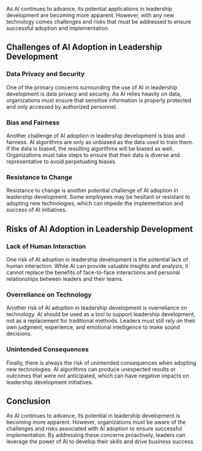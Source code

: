 
As AI continues to advance, its potential applications in leadership development are becoming more apparent. However, with any new technology comes challenges and risks that must be addressed to ensure successful adoption and implementation.

Challenges of AI Adoption in Leadership Development
---------------------------------------------------

### Data Privacy and Security

One of the primary concerns surrounding the use of AI in leadership development is data privacy and security. As AI relies heavily on data, organizations must ensure that sensitive information is properly protected and only accessed by authorized personnel.

### Bias and Fairness

Another challenge of AI adoption in leadership development is bias and fairness. AI algorithms are only as unbiased as the data used to train them. If the data is biased, the resulting algorithms will be biased as well. Organizations must take steps to ensure that their data is diverse and representative to avoid perpetuating biases.

### Resistance to Change

Resistance to change is another potential challenge of AI adoption in leadership development. Some employees may be hesitant or resistant to adopting new technologies, which can impede the implementation and success of AI initiatives.

Risks of AI Adoption in Leadership Development
----------------------------------------------

### Lack of Human Interaction

One risk of AI adoption in leadership development is the potential lack of human interaction. While AI can provide valuable insights and analysis, it cannot replace the benefits of face-to-face interactions and personal relationships between leaders and their teams.

### Overreliance on Technology

Another risk of AI adoption in leadership development is overreliance on technology. AI should be used as a tool to support leadership development, not as a replacement for traditional methods. Leaders must still rely on their own judgment, experience, and emotional intelligence to make sound decisions.

### Unintended Consequences

Finally, there is always the risk of unintended consequences when adopting new technologies. AI algorithms can produce unexpected results or outcomes that were not anticipated, which can have negative impacts on leadership development initiatives.

Conclusion
----------

As AI continues to advance, its potential in leadership development is becoming more apparent. However, organizations must be aware of the challenges and risks associated with AI adoption to ensure successful implementation. By addressing these concerns proactively, leaders can leverage the power of AI to develop their skills and drive business success.
